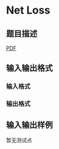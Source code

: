 # Net Loss

## 题目描述

[problemUrl]: https://uva.onlinejudge.org/index.php?option=com_onlinejudge&Itemid=8&category=245&page=show_problem&problem=3515

[PDF](https://uva.onlinejudge.org/external/10/p1074.pdf)

## 输入输出格式

### 输入格式

### 输出格式

## 输入输出样例

暂无测试点

